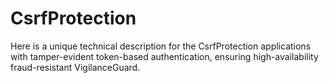 # CsrfProtection
Here is a unique technical description for the CsrfProtection applications with tamper-evident token-based authentication, ensuring high-availability fraud-resistant VigilanceGuard.
